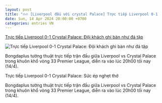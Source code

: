 ```yaml
---
layout: post
title: "🔥🔥 [Liverpool đấu với crystal Palace] Trực tiếp Liverpool 0-1 Crystal Palace: Đội khách ghi bàn như đá tập"
date: Sun, 14 Apr 2024 20:00:00 +0700
categories: entries VN
---
```

[Trực tiếp Liverpool 0-1 Crystal Palace: Đội khách ghi bàn như đá tập](https://bongdaplus.vn/ngoai-hang-anh/truc-tiep-liverpool-vs-crystal-palace-20h00-toi-nay-4279492404.html)

![Trực tiếp Liverpool 0-1 Crystal Palace: Đội khách ghi bàn như đá tập](https://cdn.bongdaplus.vn/Assets/Media/2024/04/14/66/liv9.jpg)

Bongdaplus tường thuật trực tiếp trận đấu giữa Liverpool vs Crystal Palace trong khuôn khổ vòng 33 Premier League, diễn ra vào lúc 20h00 tối nay (14/4).

Trực tiếp Liverpool 0-1 Crystal Palace: Sức ép nghẹt thở

Bongdaplus tường thuật trực tiếp trận đấu giữa Liverpool vs Crystal Palace trong khuôn khổ vòng 33 Premier League, diễn ra vào lúc 20h00 tối nay (14/4).

